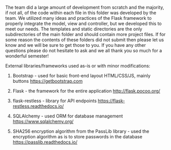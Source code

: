 The team did a large amount of development from scratch and the majority, if not all, of the code within each file in this folder was developed by the team. We utilized many ideas and practices of the Flask framework to properly integrate the model, view and controller, but we developed this to meet our needs. The templates and static directories are the only subdirectories of the main folder and should contain more project files. If for some reason the contents of these folders did not submit then please let us know and we will be sure to get those to you. If you have any other questions please do not hesitate to ask and we all thank you so much for a wonderful semester!


External libraries/frameworks used as-is or with minor modifications:

1)	Bootstrap - used for basic front-end layout HTML/CSS/JS, mainly buttons 
	https://getbootstrap.com

2)	Flask - the framework for the entire application
	http://flask.pocoo.org/

3)	flask-restless - library for API endpoints
	https://flask-restless.readthedocs.io/

4)	SQLAlchemy - used ORM for database management
	https://www.sqlalchemy.org/

5)	SHA256 encryption algorithm from the PassLib library - used the encryption algorithm as is to store passwords in the database
	https://passlib.readthedocs.io/